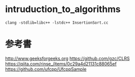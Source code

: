 # intruduction_to_algorithms

```
clang -stdlib=libc++ -lstdc++ InsertionSort.cc
```


# 参考書
http://www.geeksforgeeks.org
https://github.com/gzc/CLRS
https://qiita.com/rinse_/items/0c29a4d21131c88065ef
https://github.com/ufcpp/UfcppSample
